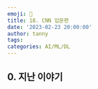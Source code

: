```yaml
---
emoji: 🔮
title: 18. CNN 입문편
date: '2023-02-23 20:00:00'
author: tanny
tags: 
categories: AI/ML/DL
---
```


## 0. 지난 이야기